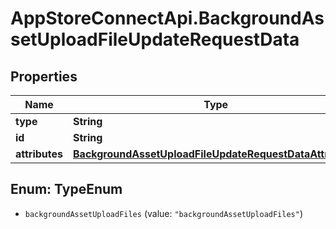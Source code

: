 # AppStoreConnectApi.BackgroundAssetUploadFileUpdateRequestData

## Properties

Name | Type | Description | Notes
------------ | ------------- | ------------- | -------------
**type** | **String** |  | 
**id** | **String** |  | 
**attributes** | [**BackgroundAssetUploadFileUpdateRequestDataAttributes**](BackgroundAssetUploadFileUpdateRequestDataAttributes.md) |  | [optional] 



## Enum: TypeEnum


* `backgroundAssetUploadFiles` (value: `"backgroundAssetUploadFiles"`)




